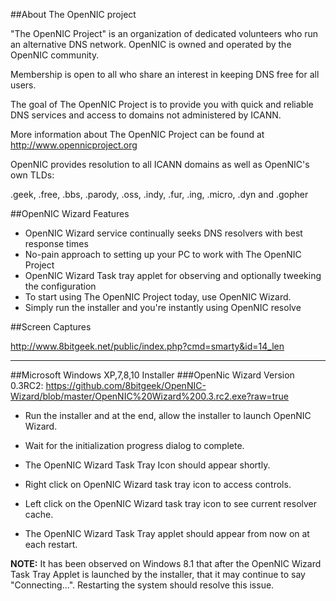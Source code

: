 ##About The OpenNIC project

"The OpenNIC Project" is an organization of dedicated volunteers who run an 
alternative DNS network. OpenNIC is owned and operated by the OpenNIC community. 

Membership is open to all who share an interest in keeping DNS free for all users. 

The goal of The OpenNIC Project is to provide you with quick and reliable DNS services and access
to domains not administered by ICANN.

More information about The OpenNIC Project can be found at http://www.opennicproject.org

OpenNIC provides resolution to all ICANN domains as well as OpenNIC's own TLDs:

.geek, .free, .bbs, .parody, .oss, .indy, .fur, .ing, .micro, .dyn and .gopher

##OpenNIC Wizard Features
  - OpenNIC Wizard service continually seeks DNS resolvers with best response times
  - No-pain approach to setting up your PC to work with The OpenNIC Project
  - OpenNIC Wizard Task tray applet for observing and optionally tweeking the configuration
  - To start using The OpenNIC Project today, use OpenNIC Wizard. 
  - Simply run the installer and you're instantly using OpenNIC resolve

##Screen Captures

http://www.8bitgeek.net/public/index.php?cmd=smarty&id=14_len

-------------------------------------

##Microsoft Windows XP,7,8,10 Installer
###OpenNic Wizard Version 0.3RC2: 
  https://github.com/8bitgeek/OpenNIC-Wizard/blob/master/OpenNIC%20Wizard%200.3.rc2.exe?raw=true

  - Run the installer and at the end, allow the installer to launch OpenNIC Wizard.

  - Wait for the initialization progress dialog to complete.

  - The OpenNIC Wizard Task Tray Icon should appear shortly.

  - Right click on OpenNIC Wizard task tray icon to access controls.

  - Left click on the OpenNIC Wizard task tray icon to see current resolver cache.

  - The OpenNIC Wizard Task Tray applet should appear from now on at each restart.

**NOTE:** It has been observed on Windows 8.1 that after the OpenNIC Wizard Task Tray Applet
      is launched by the installer, that it may continue to say "Connecting...". 
      Restarting the system should resolve this issue. 
